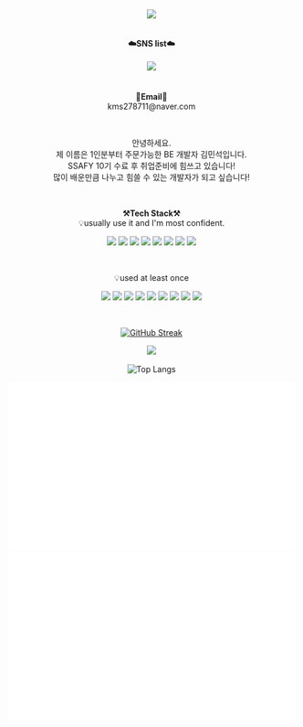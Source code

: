 <div align = "center">
<img src = "https://capsule-render.vercel.app/api?type=waving&color=timeauto&height=200&section=header&text=Minseok%20Kim&fontColor=5A639C&fontSize=90&fontAlign=62&fontAlignY=32&desc=kms278711&descSize=25&descAlign=85&descAlignY=50" />
</div>
<br>

<p align="center">
    <Strong>☁️SNS list☁️</Strong><br><br>
    <a href="https://www.instagram.com/minseok_1201/" target="_blank"><img src="https://img.shields.io/badge/Instagram-E4405F?logo=Instagram&logoColor=white"/></a>
    <br>
<br><br>
<Strong>📧Email📧</Strong><br>kms278711@naver.com<br>
</p>

<br>

<p align="center">
안녕하세요.<br>
제 이름은 1인분부터 주문가능한 BE 개발자 김민석입니다.<br>
SSAFY 10기 수료 후 취업준비에 힘쓰고 있습니다!<br> 
많이 배운만큼 나누고 힘쓸 수 있는 개발자가 되고 싶습니다!<br>
</p>

<br>

<p align="center">
    <Strong>⚒️Tech Stack⚒️</Strong><br>
    💡usually use it and I'm most confident.
</p>

<p align="center" display="inline-block">
    <img src="https://img.shields.io/badge/java-007396?style=for-the-badge&logo=java&logoColor=white"> 
    <img src="https://img.shields.io/badge/springboot-6DB33F?style=for-the-badge&logo=springboot&logoColor=white"/>
    <img src="https://img.shields.io/badge/JWT-black?style=for-the-badge&logo=JSON%20web%20tokens" />
    <img src="https://img.shields.io/badge/oracle-F80000?style=for-the-badge&logo=oracle&logoColor=white" /> 
    <img src="https://img.shields.io/badge/mysql-4479A1?style=for-the-badge&logo=mysql&logoColor=white" /> 
    <img src="https://img.shields.io/badge/mariaDB-003545?style=for-the-badge&logo=mariaDB&logoColor=white" /> 
    <img src="https://img.shields.io/badge/amazon s3-569A31?style=for-the-badge&logo=amazons3&logoColor=white"/>
    <img src="https://img.shields.io/badge/nginx-009639?style=for-the-badge&logo=nginx&logoColor=white"/>
    
</p><br>

<p align="center">
    💡used at least once
</p>

<p align="center" display="inline-block">
    <img src="https://img.shields.io/badge/fast api-009688?style=for-the-badge&logo=fastapi&logoColor=white"/>
    <img src="https://img.shields.io/badge/apache kafka-231F20?style=for-the-badge&logo=apachekafka&logoColor=white"/>
    <img src="https://img.shields.io/badge/fast api-009688?style=for-the-badge&logo=fastapi&logoColor=white"/>
    <img src="https://img.shields.io/badge/mongoDB-47A248?style=for-the-badge&logo=MongoDB&logoColor=white">
    <img src="https://img.shields.io/badge/Google Colab-F9AB00?style=for-the-badge&logo=Google Colab&logoColor=white"/>
    <img src="https://img.shields.io/badge/pytorch-EE4C2C?style=for-the-badge&logo=pytorch&logoColor=white"/>
    <img src="https://img.shields.io/badge/Tensorflow-FF6F00?style=for-the-badge&amp;logo=tensorflow&amp;logoColor=white">
    <img src="https://img.shields.io/badge/Docker-2496ED?style=for-the-badge&logo=Docker&logoColor=white"/>
    <img src="https://img.shields.io/badge/jenkins-D24939?style=for-the-badge&logo=jenkins&logoColor=white"/>
</p>


<br>

<div align="center">

[![GitHub Streak](https://github-readme-streak-stats.herokuapp.com/?user=kms278711&theme=tokyonight)](https://git.io/streak-stats)


![](https://github-profile-summary-cards.vercel.app/api/cards/profile-details?username=kms278711&theme=nord_dark)

![Top Langs](https://github-readme-stats.vercel.app/api/top-langs/?username=kms278711&layout=compact)


![](https://github.com/kms278711/github-stats-transparent/blob/output/generated/overview.svg)
![](https://github.com/kms278711/github-stats-transparent/blob/output/generated/languages.svg)

</div>
